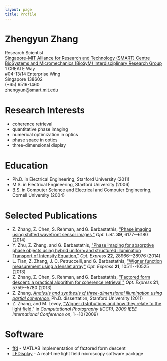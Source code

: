 ```yaml
---
layout: page
title: Profile
---
```


Zhengyun Zhang  
==============
Research Scientist  
[Singapore-MIT Alliance for Research and Technology (SMART) Centre](http://smart.mit.edu/)  
[BioSystems and Micromechanics (BioSyM) Interdisciplinary Research Group](http://smart.mit.edu/research/biosym/biosym.html)  
1 CREATE Way  
#04-13/14 Enterprise Wing  
Singapore 138602  
(+65) 6516-1460  
[zhengyun@smart.mit.edu](mailto:zhengyun@smart.mit.edu)

Research Interests
==================

 * coherence retrieval
 * quantitative phase imaging
 * numerical optimization in optics
 * phase space in optics
 * three-dimensional display

Education
=========

 * Ph.D. in Electrical Engineering, Stanford University (2011)
 * M.S. in Electrical Engineering, Stanford University (2006)
 * B.S. in Computer Science and Electrical and Computer Engineering, Cornell University (2004)

Selected Publications
=====================

 * Z. Zhang, Z. Chen, S. Rehman, and G. Barbastathis, ["Phase imaging using shifted wavefront sensor images,"](https://www.osapublishing.org/ol/abstract.cfm?uri=ol-39-21-6177) *Opt. Lett.* **39**, 6177--6180 (2014)
 * Y. Zhu, Z. Zhang, and G. Barbastathis, ["Phase imaging for absorptive phase objects using hybrid uniform and structured illumination Transport of Intensity Equation,"](https://www.osapublishing.org/oe/abstract.cfm?uri=oe-22-23-28966) *Opt. Express* **22**, 28966--28976 (2014)
 * L. Tian, Z. Zhang, J. C. Petruccelli, and G. Barbastathis, ["Wigner function measurement using a lenslet array,"](https://www.osapublishing.org/oe/abstract.cfm?uri=oe-21-9-10511) *Opt. Express* **21**, 10511--10525 (2013)
 * Z. Zhang, Z. Chen, S. Rehman, and G. Barbastathis, ["Factored form descent: a practical algorithm for coherence retrieval,"](https://www.osapublishing.org/oe/abstract.cfm?uri=oe-21-5-5759) *Opt. Express* **21**, 5759--5780 (2013)
 * Z. Zhang, [*Analysis and synthesis of three-dimensional illumination using partial coherence*,](http://purl.stanford.edu/vn229hj9775) Ph.D. dissertation, Stanford University (2011)
 * Z. Zhang, and M. Levoy, ["Wigner distributions and how they relate to the light field,"](http://ieeexplore.ieee.org/stamp/stamp.jsp?tp=&arnumber=5559007&isnumber=5559002) in *Computational Photography (ICCP), 2009 IEEE International Conference on*, 1--10 (2009)

Software
========

 * [ffd](https://github.com/zaltor/ffd) - MATLAB implementation of factored form descent
 * [LFDisplay](http://graphics.stanford.edu/software/LFDisplay) - A real-time light field microscopy software package
